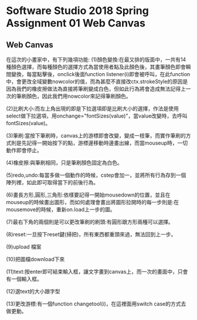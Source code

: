 # Software Studio 2018 Spring Assignment 01 Web Canvas

## Web Canvas

在這次的小畫家中，有下列幾項功能:
(1)顏色變換:在最又排的版面中，一共有14種顏色選擇，而每種顏色的選擇方式為當使用者點及此顏色後，其畫筆顏色即會瞬間變換，每當點擊後，onclick後面function listener(i)即會被呼叫，在此function中，會更改全域變數nowcolor的值，而為甚麼不直接改ctx.strokeStyle的原因是因為我們的橡皮擦做法為直接將筆刷變成白色，但如此行為將會造成無法記得上一次的筆刷顏色，因此我們用nowcolor來記得筆刷顏色。

(2)比刷大小:而左上角出現的即是下拉選項即是比刷大小的選擇，作法是使用select做下拉選項，用onchange="fontSizes(value)"，當value改變時，去呼叫fontSizes(value)。

(3)筆刷:當按下筆刷時，canvas上的游標即會改變，變成一枝筆，而實作筆刷的方式則是先記得一開始按下的點，游標邊移動時邊畫出線，而當mouseup時，一切動作即會停止。

(4)橡皮擦:與筆刷相同，只是筆刷顏色固定為白色。

(5)redo,undo:每當多做一個動作的時候，cstep會加一，並將所有行為存到一個陣列裡，如此即可取得當下的前後行為。

(6)畫長方形,圓形,三角形:依樣要記得一開始mousedown的位置，並且在mouseup的時候畫出圖形，而如何處理會畫出將圖形拉開時的每一步則是:在mousemove的時候，重新on.load上一步的圖。

(7)最右下角的兩個則是可以更改筆刷的刷頭:有圓形跟方形兩種可以選擇。

(8)reset:一旦按下reset鍵(掃把)，所有東西都重頭來過，無法回到上一步。

(9)upload 檔案

(10)把圖檔download下來

(11)text:按enter即可結束輸入框，讓文字畫到canvas上，而一次的畫面中，只會有一個輸入框。

(12)選text的大小跟字型

(13)更改游標:有一個function changetool(i)，在這裡面用switch case的方式去做更動。
